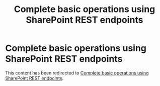 ﻿---
title: Complete basic operations using SharePoint REST endpoints
ms.date: 02/07/2018
ms.prod: sharepoint
redirect_url: /sp-add-ins/complete-basic-operations-using-sharepoint-rest-endpoints
---


# Complete basic operations using SharePoint REST endpoints

This content has been redirected to [Complete basic operations using SharePoint REST endpoints](../../sp-add-ins/complete-basic-operations-using-sharepoint-rest-endpoints.md).